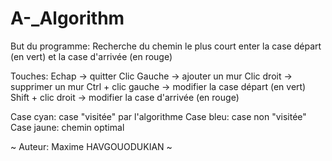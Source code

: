 # A-_Algorithm

But du programme: Recherche du chemin le plus court enter la case départ (en vert) et la case d'arrivée (en rouge)

Touches:
Echap -> quitter
Clic Gauche -> ajouter un mur
Clic droit -> supprimer un mur
Ctrl + clic gauche -> modifier la case départ (en vert) 
Shift + clic droit -> modifier la case d'arrivée (en rouge)

Case cyan: case "visitée" par l'algorithme
Case bleu: case non "visitée"
Case jaune: chemin optimal

~ Auteur: Maxime HAVGOUODUKIAN ~
